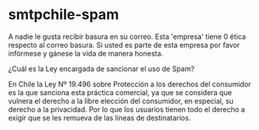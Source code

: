 # smtpchile-spam
A nadie le gusta recibir basura en su correo. Esta 'empresa' tiene 0 ética respecto al correo basura.
Si usted es parte de esta empresa por favor infórmese y gánese la vida de manera honesta.


¿Cuál es la Ley encargada de sancionar el uso de Spam?

En Chile la Ley Nº 19.496 sobre Protección a los derechos del consumidor es la que sanciona esta práctica comercial, ya que se considera que vulnera el derecho a la libre elección del consumidor, en especial, su derecho a la privacidad. Por lo que los usuarios tienen todo el derecho a exigir que se les remueva de las líneas de destinatarios.

